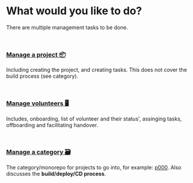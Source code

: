 # What would you like to do?
There are multiple management tasks to be done.

<br>

### [Manage a project 📦](https://github.com/ACADEV1/.github/blob/dev/docs/management/project/README.md)
Including creating the project, and creating tasks. This does not cover the build process (see category).

<br>

### [Manage volunteers 🖥️](https://github.com/ACADEV1/.github/blob/dev/docs/management/volunteer/README.md)
Includes, onboarding, list of volunteer and their status', assinging tasks, offboarding and facilitating handover.

<br>

### [Manage a category 🗃️](https://github.com/ACADEV1/.github/blob/dev/docs/management/category/README.md)
The category/monorepo for projects to go into, for example: [p000](https://github.com/ACADEV1/app1_p000). Also discusses the **build/deploy/CD process**. 
